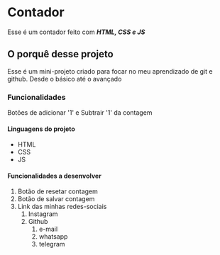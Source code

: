 # Contador
Esse é um contador feito com _**HTML, CSS e JS**_
## O porquê desse projeto
Esse é um mini-projeto criado para focar no meu aprendizado de git e github. Desde o básico até o avançado
### Funcionalidades
Botões de adicionar '1' e Subtrair '1' da contagem
#### Linguagens do projeto
* HTML
* CSS
* JS
#### Funcionalidades a desenvolver
1. Botão de resetar contagem
2. Botão de salvar contagem
3. Link das minhas redes-sociais
    1. Instagram
    2. Github
        1. e-mail
        2. whatsapp
        3. telegram
